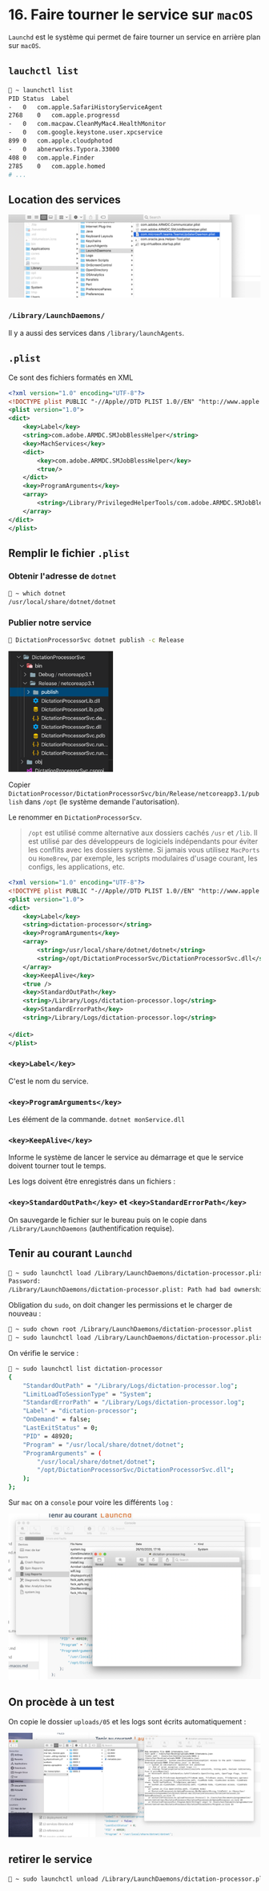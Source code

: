 # 16. Faire tourner le service sur `macOS`

`Launchd` est le système qui permet de faire tourner un service en arrière plan sur `macOS`.

## `lauchctl list`

```bash
🦄 ~ launchctl list
PID	Status	Label
-	0	com.apple.SafariHistoryServiceAgent
2768	0	com.apple.progressd
-	0	com.macpaw.CleanMyMac4.HealthMonitor
-	0	com.google.keystone.user.xpcservice
899	0	com.apple.cloudphotod
-	0	abnerworks.Typora.33000
408	0	com.apple.Finder
2785	0	com.apple.homed
# ...
```



## Location des services

<img src="assets/Screenshot 2020-10-26 at 15.57.15.png" alt="Screenshot 2020-10-26 at 15.57.15" style="zoom:50%;" />

### `/Library/LaunchDaemons/`

Il y a aussi des services dans `/library/launchAgents`.



## `.plist`

Ce sont des fichiers formatés en XML

```xml
<?xml version="1.0" encoding="UTF-8"?>
<!DOCTYPE plist PUBLIC "-//Apple//DTD PLIST 1.0//EN" "http://www.apple.com/DTDs/PropertyList-1.0.dtd">
<plist version="1.0">
<dict>
	<key>Label</key>
	<string>com.adobe.ARMDC.SMJobBlessHelper</string>
	<key>MachServices</key>
	<dict>
		<key>com.adobe.ARMDC.SMJobBlessHelper</key>
		<true/>
	</dict>
	<key>ProgramArguments</key>
	<array>
		<string>/Library/PrivilegedHelperTools/com.adobe.ARMDC.SMJobBlessHelper</string>
	</array>
</dict>
</plist>
```

## Remplir le fichier `.plist`

### Obtenir l'adresse de `dotnet`

```bash
🦄 ~ which dotnet
/usr/local/share/dotnet/dotnet
```

### Publier notre service

```bash
🦄 DictationProcessorSvc dotnet publish -c Release
```

<img src="assets/Screenshot 2020-10-26 at 16.07.16.png" alt="Screenshot 2020-10-26 at 16.07.16" style="zoom:33%;" />

Copier `DictationProcessor/DictationProcessorSvc/bin/Release/netcoreapp3.1/publish` dans `/opt` (le système demande l'autorisation).

Le renommer en `DictationProcessorScv`.

> `/opt` est utilisé comme alternative aux dossiers cachés `/usr` et `/lib`. Il est utilisé par des développeurs de logiciels indépendants pour éviter les conflits avec les dossiers système. Si jamais vous utilisez `MacPorts` ou `HomeBrew`, par exemple, les scripts modulaires d'usage courant, les configs, les applications, etc.

```xml
<?xml version="1.0" encoding="UTF-8"?>
<!DOCTYPE plist PUBLIC "-//Apple//DTD PLIST 1.0//EN" "http://www.apple.com/DTDs/PropertyList-1.0.dtd">
<plist version="1.0">
<dict>
	<key>Label</key>
	<string>dictation-processor</string>
	<key>ProgramArguments</key>
	<array>
		<string>/usr/local/share/dotnet/dotnet</string>
		<string>/opt/DictationProcessorSvc/DictationProcessorSvc.dll</string>
	</array>
	<key>KeepAlive</key>
	<true />
	<key>StandardOutPath</key>
	<string>/Library/Logs/dictation-processor.log</string>
	<key>StandardErrorPath</key>
	<string>/Library/Logs/dictation-processor.log</string>
	
</dict>
</plist>

```

### `<key>Label</key>`

C'est le nom du service.

### `<key>ProgramArguments</key>`

Les élément de la commande. `dotnet monService.dll`

### `<key>KeepAlive</key>`

Informe le système de lancer le service au démarrage et que le service doivent tourner tout le temps.

Les logs doivent être enregistrés dans un fichiers :

### `<key>StandardOutPath</key>` et `<key>StandardErrorPath</key>`

On sauvegarde le fichier sur le bureau puis on le copie dans `/Library/LaunchDaemons` (authentification requise).

## Tenir au courant `Launchd`

```bash
🦄 ~ sudo launchctl load /Library/LaunchDaemons/dictation-processor.plist 
Password:
/Library/LaunchDaemons/dictation-processor.plist: Path had bad ownership/permissions
```

Obligation du `sudo`, on doit changer les permissions et le charger de nouveau :

```bash
🦄 ~ sudo chown root /Library/LaunchDaemons/dictation-processor.plist 
🦄 ~ sudo launchctl load /Library/LaunchDaemons/dictation-processor.plist 
```

On vérifie le service :

```bash
🦄 ~ sudo launchctl list dictation-processor
{
	"StandardOutPath" = "/Library/Logs/dictation-processor.log";
	"LimitLoadToSessionType" = "System";
	"StandardErrorPath" = "/Library/Logs/dictation-processor.log";
	"Label" = "dictation-processor";
	"OnDemand" = false;
	"LastExitStatus" = 0;
	"PID" = 48920;
	"Program" = "/usr/local/share/dotnet/dotnet";
	"ProgramArguments" = (
		"/usr/local/share/dotnet/dotnet";
		"/opt/DictationProcessorSvc/DictationProcessorSvc.dll";
	);
};
```

Sur `mac` on a `console` pour voire les différents `log` :

<img src="assets/Screenshot 2020-10-26 at 17.16.56.png" alt="Screenshot 2020-10-26 at 17.16.56" style="zoom:50%;" />

## On procède à un test

On copie le dossier `uploads/05` et les logs sont écrits automatiquement :

<img src="assets/Screenshot 2020-10-26 at 17.18.04.png" alt="Screenshot 2020-10-26 at 17.18.04" style="zoom:50%;" />



## retirer le service

```bash
🦄 ~ sudo launchctl unload /Library/LaunchDaemons/dictation-processor.plist 
```

